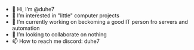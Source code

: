 - 👋 Hi, I’m @duhe7
- 👀 I’m interested in "little" computer projects
- 🌱 I’m currently working on beckoming a good IT person fro servers and automation
- 💞️ I’m looking to collaborate on nothing
- 📫 How to reach me discord: duhe7

<!---
duhe7/duhe7 is a ✨ special ✨ repository because its `README.md` (this file) appears on your GitHub profile.
You can click the Preview link to take a look at your changes.
--->
